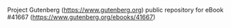 Project Gutenberg (https://www.gutenberg.org) public repository for eBook #41667 (https://www.gutenberg.org/ebooks/41667)
